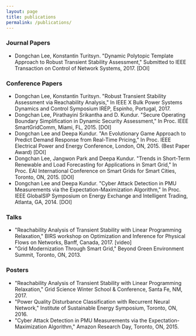 ```yaml
---
layout: page
title: publications
permalink: /publications/
---
```


### Journal Papers
- Dongchan Lee, Konstantin Turitsyn. "Dynamic Polytopic Template Approach to Robust Transient Stability Assessment," Submitted to IEEE Transaction on Control of Network Systems, 2017. [DOI]

### Conference Papers
- Dongchan Lee, Konstantin Turitsyn. "Robust Transient Stability Assessment via Reachability Analysis," In IEEE X Bulk Power Systems Dynamics and Control Symposium IREP, Espinho, Portugal, 2017.​
- Dongchan Lee, Pirathayini Srikantha and D. Kundur. "Secure Operating Boundary Simplification in Dynamic Security Assessment," In Proc. IEEE SmartGridComm, Miami, FL, 2015.​ [DOI]
- Dongchan Lee and Deepa Kundur. "An Evolutionary Game Approach to Predict Demand Response from Real-Time Pricing," In Proc. IEEE Electrical Power and Energy Conference, London, ON, 2015. (Best Paper Award) [DOI]
- Dongchan Lee, Jangwon Park and Deepa Kundur. "Trends in Short-Term Renewable and Load Forecasting for Applications in Smart Grid," In Proc. EAI International Conference on Smart Grids for Smart Cities, Toronto, ON, 2015. [DOI]
- Dongchan Lee and Deepa Kundur. "Cyber Attack Detection in PMU Measurements via the Expectation-Maximization Algorithm," In Proc. IEEE GlobalSIP Symposium on Energy Exchange and Intelligent Trading, Atlanta, GA, 2014.​ [DOI]

### Talks
- "Reachability Analysis of Transient Stability with Linear Programming Relaxation," BIRS workshop on Optimization and Inference for Physical Flows on Networks, Banff, Canada, 2017. [video]
- "Grid Modernization Through Smart Grid," Beyond Green Environment Summit, Toronto, ON, 2013.

### Posters
- "Reachability Analysis of Transient Stability with Linear Programming Relaxation," Grid Science Winter School & Conference, Santa Fe, NM, 2017.
- "Power Quality Disturbance Classification with Recurrent Neural Network," Institute of Sustainable Energy Symposium, Toronto, ON, 2016.
- "Cyber Attack Detection in PMU Measurements via the Expectation-Maximization Algorithm," Amazon Research Day, Toronto, ON, 2015.
